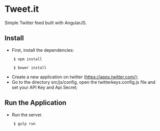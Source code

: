 Tweet.it
================================
Simple Twitter feed built with AngularJS.

Install
------------
 - First, install the dependencies:
```
	$ npm install
```
```
	$ bower install
``` 
 - Create a new application on twitter (https://apps.twitter.com/);
 - Go to the directory src/js/config, open the twitterkeys.config.js file and set your API Key and Api Secret;

 Run the Application
------------
 - Run the server.
```
	$ gulp run
```

